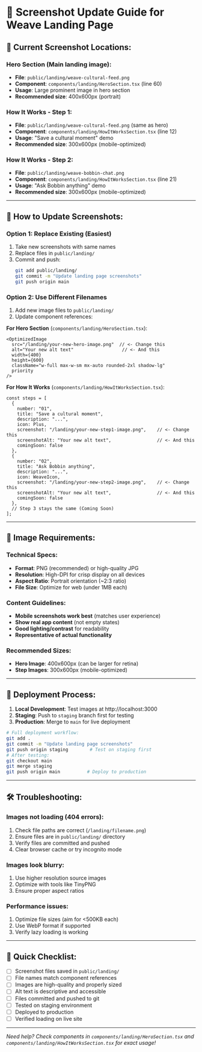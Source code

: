 # 📸 Screenshot Update Guide for Weave Landing Page

## 🎯 Current Screenshot Locations:

### Hero Section (Main landing image):
- **File**: `public/landing/weave-cultural-feed.png`
- **Component**: `components/landing/HeroSection.tsx` (line 60)
- **Usage**: Large prominent image in hero section
- **Recommended size**: 400x600px (portrait)

### How It Works - Step 1:  
- **File**: `public/landing/weave-cultural-feed.png` (same as hero)
- **Component**: `components/landing/HowItWorksSection.tsx` (line 12)
- **Usage**: "Save a cultural moment" demo
- **Recommended size**: 300x600px (mobile-optimized)

### How It Works - Step 2:
- **File**: `public/landing/weave-bobbin-chat.png`  
- **Component**: `components/landing/HowItWorksSection.tsx` (line 21)
- **Usage**: "Ask Bobbin anything" demo
- **Recommended size**: 300x600px (mobile-optimized)

---

## 🔄 How to Update Screenshots:

### Option 1: Replace Existing (Easiest)
1. Take new screenshots with same names
2. Replace files in `public/landing/`
3. Commit and push:
   ```bash
   git add public/landing/
   git commit -m "Update landing page screenshots" 
   git push origin main
   ```

### Option 2: Use Different Filenames
1. Add new image files to `public/landing/`
2. Update component references:

**For Hero Section** (`components/landing/HeroSection.tsx`):
```tsx
<OptimizedImage 
  src="/landing/your-new-hero-image.png"  // <- Change this
  alt="Your new alt text"                  // <- And this
  width={400}
  height={600}
  className="w-full max-w-sm mx-auto rounded-2xl shadow-lg"
  priority
/>
```

**For How It Works** (`components/landing/HowItWorksSection.tsx`):
```tsx
const steps = [
  {
    number: "01",
    title: "Save a cultural moment",
    description: "...",
    icon: Plus,
    screenshot: "/landing/your-new-step1-image.png",    // <- Change this
    screenshotAlt: "Your new alt text",                 // <- And this
    comingSoon: false
  },
  {
    number: "02", 
    title: "Ask Bobbin anything",
    description: "...",
    icon: WeaveIcon,
    screenshot: "/landing/your-new-step2-image.png",    // <- Change this
    screenshotAlt: "Your new alt text",                 // <- And this
    comingSoon: false
  },
  // Step 3 stays the same (Coming Soon)
];
```

---

## 📐 Image Requirements:

### Technical Specs:
- **Format**: PNG (recommended) or high-quality JPG
- **Resolution**: High-DPI for crisp display on all devices
- **Aspect Ratio**: Portrait orientation (~2:3 ratio)
- **File Size**: Optimize for web (under 1MB each)

### Content Guidelines:
- **Mobile screenshots work best** (matches user experience)
- **Show real app content** (not empty states)
- **Good lighting/contrast** for readability
- **Representative of actual functionality**

### Recommended Sizes:
- **Hero Image**: 400x600px (can be larger for retina)
- **Step Images**: 300x600px (mobile-optimized)

---

## 🚀 Deployment Process:

1. **Local Development**: Test images at http://localhost:3000
2. **Staging**: Push to `staging` branch first for testing
3. **Production**: Merge to `main` for live deployment

```bash
# Full deployment workflow:
git add .
git commit -m "Update landing page screenshots"
git push origin staging        # Test on staging first
# After testing:
git checkout main
git merge staging  
git push origin main          # Deploy to production
```

---

## 🛠 Troubleshooting:

### Images not loading (404 errors):
1. Check file paths are correct (`/landing/filename.png`)
2. Ensure files are in `public/landing/` directory
3. Verify files are committed and pushed
4. Clear browser cache or try incognito mode

### Images look blurry:
1. Use higher resolution source images
2. Optimize with tools like TinyPNG
3. Ensure proper aspect ratios

### Performance issues:
1. Optimize file sizes (aim for <500KB each)
2. Use WebP format if supported
3. Verify lazy loading is working

---

## 📝 Quick Checklist:

- [ ] Screenshot files saved in `public/landing/`  
- [ ] File names match component references
- [ ] Images are high-quality and properly sized
- [ ] Alt text is descriptive and accessible
- [ ] Files committed and pushed to git
- [ ] Tested on staging environment
- [ ] Deployed to production
- [ ] Verified loading on live site

---

*Need help? Check components in `components/landing/HeroSection.tsx` and `components/landing/HowItWorksSection.tsx` for exact usage!*
